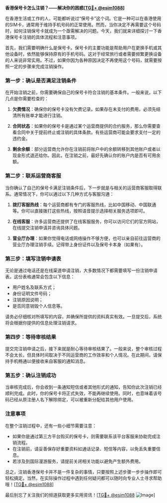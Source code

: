 **香港保号卡怎么注销？——解决你的困惑[[TG💪+ @esim1088](https://t.me/s/esim1088)]**

在香港生活或工作的人，可能都听说过“保号卡”这个词。它是一种可以在香港使用的SIM卡，通常用于维持手机号码的正常使用。然而，当你决定不再需要这个号码时，如何注销保号卡就成为一个亟需解决的问题。今天，我们就来详细探讨一下香港保号卡注销的具体流程和注意事项。

首先，我们需要明确什么是保号卡。保号卡的主要功能是帮助用户在更换手机或其他设备时，依然能够保持原有的手机号码。这对于经常旅行或者需要频繁更换设备的人来说非常实用。不过，如果你因为各种原因决定不再使用这个号码，就需要按照一定的步骤来完成注销操作。

### **第一步：确认是否满足注销条件**

在开始注销之前，你需要确保自己的保号卡符合注销的基本条件。一般来说，以下几点是你需要检查的：

1. **欠费情况**：确保你的保号卡没有欠费记录。如果存在未支付的费用，必须先结清所有账单才能进行注销。
   
2. **合同状态**：如果你的保号卡是通过某个运营商提供的合约服务，那么你需要查看合同中关于提前终止或注销的具体条款。有些运营商可能会要求支付一定的违约金。

3. **剩余余额**：部分运营商允许你在注销前将账户中的余额转移到其他账户或者以现金形式退还给你。因此，在注销之前，最好先确认你的账户内是否有可用余额。

### **第二步：联系运营商客服**

当你确认了自己的保号卡满足注销条件后，下一步就是与相关的运营商客服取得联系。通常情况下，你可以通过以下几种方式与客服沟通：

1. **拨打客服热线**：每个运营商都有专门的客服热线，比如中国移动、中国联通等。你可以直接拨打这些热线，按照语音提示选择相关服务选项即可。

2. **在线客服**：许多运营商还提供了在线客服服务，你可以访问它们的官方网站，在线提交注销申请并咨询具体问题。

3. **营业厅办理**：如果你觉得电话或网络操作不够方便，也可以亲自前往运营商的营业厅办理注销手续。记得带上身份证件以及保号卡本身（如果有）。

### **第三步：填写注销申请表**

无论是通过电话还是在线渠道申请注销，大多数情况下都需要填写一份注销申请表。这份表格通常会包含以下信息：

- 用户姓名及联系方式；
- 身份证明文件号码；
- 注销原因说明；
- 是否同意销毁个人信息等。

请务必仔细核对所填写的内容，并确保所提供的资料真实有效。一旦提交后，系统将会根据你提供的信息处理注销请求。

### **第四步：等待审核结果**

提交完注销申请之后，接下来就是耐心等待审核结果了。一般来说，整个审核过程不会太长，但具体时间取决于不同运营商的工作效率和个人情况。在此期间，请保持手机畅通以便接收来自客服的通知消息。

### **第五步：确认注销成功**

当审核完成后，你会收到一条通知短信或者其他形式的通知，告知你此次注销已经顺利完成。此时，你的保号卡将正式失效，不能再继续使用。同时，也意味着该号码已经从原注册人名下解除绑定，可以被重新分配给其他用户使用。

### **注意事项**

在整个注销过程中，还有一些小细节需要注意：

- 如果你是通过第三方平台购买的保号卡，则需要联系该平台客服来协助完成注销流程。
- 在注销前，请妥善保存好重要资料如通话记录、短信等内容，以免丢失重要信息。
- 若涉及到国际漫游服务，请提前关闭相关功能以避免产生额外费用。

总之，注销香港保号卡并不是一件复杂的事情，只要按照上述步骤一步步操作即可轻松搞定。当然，在实际操作过程中遇到任何疑问都可以随时向专业人士寻求帮助哦！[[TG💪+ @esim1088](https://t.me/s/esim1088)]

最后别忘了关注我们的频道获取更多实用资讯！[[TG💪+ @esim1088](https://t.me/s/esim1088) ![Image](https://i.postimg.cc/4NQfJmqS/Snipaste-2025-05-13-00-14-12.png)]
